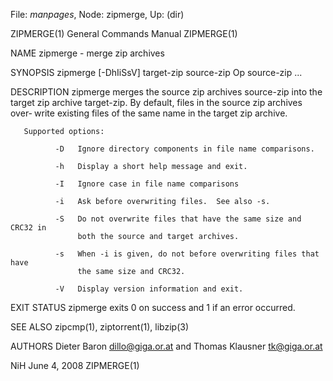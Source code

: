 File: *manpages*,  Node: zipmerge,  Up: (dir)

ZIPMERGE(1)                 General Commands Manual                ZIPMERGE(1)



NAME
       zipmerge - merge zip archives

SYNOPSIS
       zipmerge [-DhIiSsV] target-zip source-zip Op source-zip ...

DESCRIPTION
       zipmerge  merges the source zip archives source-zip into the target zip
       archive target-zip.  By default, files in the source zip archives over‐
       write existing files of the same name in the target zip archive.

       Supported options:

              -D   Ignore directory components in file name comparisons.

              -h   Display a short help message and exit.

              -I   Ignore case in file name comparisons

              -i   Ask before overwriting files.  See also -s.

              -S   Do not overwrite files that have the same size and CRC32 in
                   both the source and target archives.

              -s   When -i is given, do not before overwriting files that have
                   the same size and CRC32.

              -V   Display version information and exit.

EXIT STATUS
       zipmerge exits 0 on success and 1 if an error occurred.

SEE ALSO
       zipcmp(1), ziptorrent(1), libzip(3)

AUTHORS
       Dieter Baron <dillo@giga.or.at> and Thomas Klausner <tk@giga.or.at>



NiH                              June 4, 2008                      ZIPMERGE(1)
